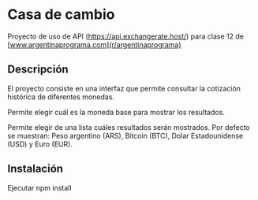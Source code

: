 # Casa de cambio

Proyecto de uso de API (https://api.exchangerate.host/) para clase 12 de  [www.argentinaprograma.com](r/argentinaprograma)

## Descripción
El proyecto consiste en una interfaz que permite consultar la cotización histórica de diferentes monedas. 

Permite elegir cuál es la moneda base para mostrar los resultados.

Permite elegir de una lista cuáles resultados serán mostrados. Por defecto se muestran: Peso argentino (ARS), Bitcoin (BTC), Dolar Estadounidense (USD) y Euro (EUR).

## Instalación

Ejecutar npm install

